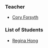 ### Teacher

 * [Cory Forsyth](http://github.com/bantic)

### List of Students

  * [Regina Hong](https://github.com/reginahjm/)
